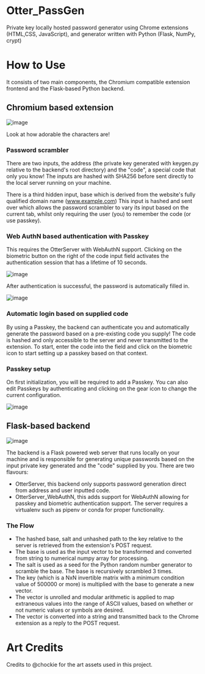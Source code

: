 # Otter_PassGen
Private key locally hosted password generator using Chrome extensions (HTML,CSS, JavaScript), and generator written with Python (Flask, NumPy, crypt)

# How to Use
It consists of two main components, the Chromium compatible extension frontend and the Flask-based Python backend.

## Chromium based extension

![image](https://github.com/user-attachments/assets/157f83db-10f0-4964-9239-ff862325a020)

Look at how adorable the characters are! 

### Password scrambler

There are two inputs, the address (the private key generated with keygen.py relative to the backend's root directory) and the "code", a special code that only you know!
The inputs are hashed with SHA256 before sent directly to the local server running on your machine.

There is a third hidden input, base which is derived from the website's fully qualified domain name (www.example.com) 
This input is hashed and sent over which allows the password scrambler to vary its input based on the current tab, whilst only requiring the user (you) to remember the code (or use passkey).

### Web AuthN based authentication with Passkey

This requires the OtterServer with WebAuthN support. Clicking on the biometric button on the right of the code input field activates the authentication session that has a lifetime of 10 seconds.

![image](https://github.com/user-attachments/assets/e74e478a-32cb-49fd-974e-12425e9c3d77)

After authentication is successful, the password is automatically filled in.

![image](https://github.com/user-attachments/assets/1bb62e22-da70-45fe-b553-03609cb07a43)

### Automatic login based on supplied code
By using a Passkey, the backend can authenticate you and automatically generate the password based on a pre-existing code you supply! The code is hashed and only accessible to the server and never transmitted to the extension. To start, enter the code into the field and click on the biometric icon to start setting up a passkey based on that context.

### Passkey setup

On first initialization, you will be required to add a Passkey. You can also edit Passkeys by authenticating and clicking on the gear icon to change the current configuration.

![image](https://github.com/user-attachments/assets/71c27326-8a68-43ad-8394-5cb03ccf7b01)

## Flask-based backend

![image](https://github.com/user-attachments/assets/70901b07-07bc-4ee0-a7e5-de150f426dc8)

The backend is a Flask powered web server that runs locally on your machine and is responsible for generating unique passwords based on the input private key generated and the "code" supplied by you.
There are two flavours:

- OtterServer, this backend only supports password generation direct from address and user inputted code.
- OtterServer_WebAuthN, this adds support for WebAuthN allowing for passkey and biometric authentication support. The server requires a virtualenv such as pipenv or conda for proper functionality.

### The Flow

- The hashed base, salt and unhashed path to the key relative to the server is retrieved from the extension's POST request.
- The base is used as the input vector to be transformed and converted from string to numerical numpy array for processing.
- The salt is used as a seed for the Python random number generator to scramble the base. The base is recursively scrambled 3 times.
- The key (which is a NxN invertible matrix with a minimum condition value of 500000 or more) is multiplied with the base to generate a new vector.
- The vector is unrolled and modular arithmetic is applied to map extraneous values into the range of ASCII values, based on whether or not numeric values or symbols are desired.
- The vector is converted into a string and transmitted back to the Chrome extension as a reply to the POST request.

# Art Credits
Credits to @chockie for the art assets used in this project.
